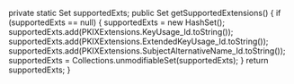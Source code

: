 private static Set supportedExts; 
public Set getSupportedExtensions() {
if (supportedExts == null) {
supportedExts = new HashSet();
supportedExts.add(PKIXExtensions.KeyUsage_Id.toString());
supportedExts.add(PKIXExtensions.ExtendedKeyUsage_Id.toString());
supportedExts.add(PKIXExtensions.SubjectAlternativeName_Id.toString());
supportedExts = Collections.unmodifiableSet(supportedExts);
}
return supportedExts;
}
